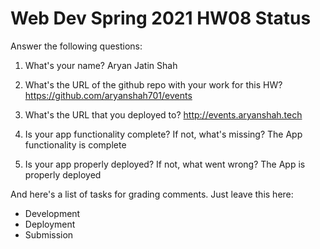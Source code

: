 # Web Dev Spring 2021 HW08 Status

Answer the following questions:

1. What's your name? Aryan Jatin Shah

2. What's the URL of the github repo with your work for this HW?
   https://github.com/aryanshah701/events

3. What's the URL that you deployed to?
   http://events.aryanshah.tech

4. Is your app functionality complete? If not, what's missing?
   The App functionality is complete

5. Is your app properly deployed? If not, what went wrong?
   The App is properly deployed

And here's a list of tasks for grading comments. Just leave this here:

- Development
- Deployment
- Submission

